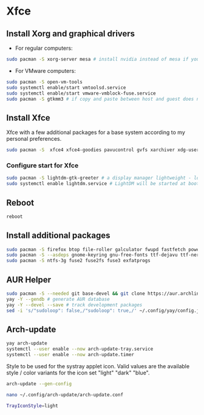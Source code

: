 # Xfce

## Install Xorg and graphical drivers

- For regular computers:

```bash
sudo pacman -S xorg-server mesa # install nvidia instead of mesa if you have an Nvidia GPU.
```

- For VMware computers:

```bash
sudo pacman -S open-vm-tools
sudo systemctl enable/start vmtoolsd.service
sudo systemctl enable/start vmware-vmblock-fuse.service
sudo pacman -S gtkmm3 # if copy and paste between host and guest does not work properly.
```

## Install Xfce

Xfce with a few additional packages for a base system according to my personal preferences.

```bash
sudo pacman -S  xfce4 xfce4-goodies pavucontrol gvfs xarchiver xdg-user-dirs xdg-utils polkit-gnome jack2 pipewire pipewire-audio pipewire-pulse openssh
 ```

### Configure start for Xfce

```bash
sudo pacman -S lightdm-gtk-greeter # a display manager lightweight - low memory usage and high performance.
sudo systemctl enable lightdm.service # LightDM will be started at boot.
```

## Reboot

```bash
reboot
```
## Install additional packages

```bash
sudo pacman -S firefox btop file-roller galculator fwupd fastfetch power-profiles-daemon p7zip unrar gspell xdg-desktop-portal-gtk lightdm-gtk-greeter-settings
sudo pacman -S --asdeps gnome-keyring gnu-free-fonts ttf-dejavu ttf-nerd-fonts-symbols xdg-utils # Optional dependencies I need for the above packages
sudo pacman -S ntfs-3g fuse2 fuse2fs fuse3 exfatprogs
```

## AUR Helper

```bash
sudo pacman -S --needed git base-devel && git clone https://aur.archlinux.org/yay.git && cd yay && makepkg -si
yay -Y --gendb # generate AUR database
yay -Y --devel --save # track development packages
sed -i 's/"sudoloop": false,/"sudoloop": true,/' ~/.config/yay/config.json  # prevents multiple password prompts
```

## Arch-update

```bash
yay arch-update
systemctl --user enable --now arch-update-tray.service
systemctl --user enable --now arch-update.timer
```

Style to be used for the systray applet icon. Valid values are the available style / color variants for the icon set
"light" "dark" "blue".

```bash
arch-update --gen-config
```
```bash
nano ~/.config/arch-update/arch-update.conf
```
```bash
TrayIconStyle=light
```
